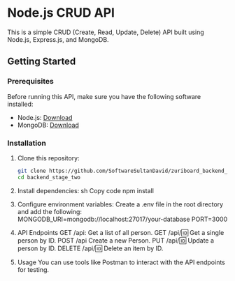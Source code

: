 # Node.js CRUD API

This is a simple CRUD (Create, Read, Update, Delete) API built using Node.js, Express.js, and MongoDB.

## Getting Started

### Prerequisites

Before running this API, make sure you have the following software installed:

- Node.js: [Download](https://nodejs.org/)
- MongoDB: [Download](https://www.mongodb.com/)

### Installation

1. Clone this repository:
   ```sh
   git clone https://github.com/SoftwareSultanDavid/zuriboard_backend_stage_two.git
   cd backend_stage_two

2. Install dependencies:
    sh
    Copy code
    npm install

3. Configure environment variables:
    Create a .env file in the root directory and add the following:
    MONGODB_URI=mongodb://localhost:27017/your-database
    PORT=3000

4. API Endpoints
    GET /api: Get a list of all person.
    GET /api/:id: Get a single person by ID.
    POST /api Create a new Person.
    PUT /api/:id: Update a person by ID.
    DELETE /api/:id: Delete an item by ID.

5. Usage
    You can use tools like Postman to interact with the API endpoints for testing.
